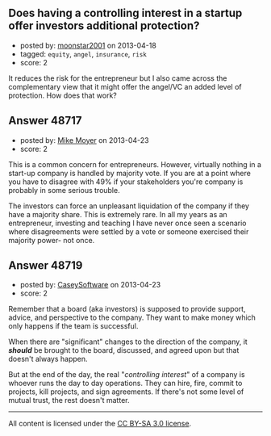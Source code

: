 ## Does having a controlling interest in a startup offer investors additional protection?

- posted by: [moonstar2001](https://stackexchange.com/users/-1/22342-moonstar2001) on 2013-04-18
- tagged: `equity`, `angel`, `insurance`, `risk`
- score: 2

It reduces the risk for the entrepreneur but I also came across the complementary view that it might offer the angel/VC an added level of protection. How does that work?


## Answer 48717

- posted by: [Mike Moyer](https://stackexchange.com/users/-1/17640-mike-moyer) on 2013-04-23
- score: 2

This is a common concern for entrepreneurs. However, virtually nothing in a start-up company is handled by majority vote. If you are at a point where you have to disagree with 49% if your stakeholders you're company is probably in some serious trouble.

The investors can force an unpleasant liquidation of the company if they have a majority share. This is extremely rare. In all my years as an entrepreneur, investing and teaching I have never once seen a scenario where disagreements were settled by a vote or someone exercised their majority power- not once.


## Answer 48719

- posted by: [CaseySoftware](https://stackexchange.com/users/-1/11314-caseysoftware) on 2013-04-23
- score: 2


Remember that a board (aka investors) is supposed to provide support, advice, and perspective to the company. They want to make money which only happens if the team is successful.

When there are "significant" changes to the direction of the company, it ***should*** be brought to the board, discussed, and agreed upon but that doesn't always happen.

But at the end of the day, the real "*controlling interest*" of a company is whoever runs the day to day operations. They can hire, fire, commit to projects, kill projects, and sign agreements. If there's not some level of mutual trust, the rest doesn't matter.



---

All content is licensed under the [CC BY-SA 3.0 license](https://creativecommons.org/licenses/by-sa/3.0/).
